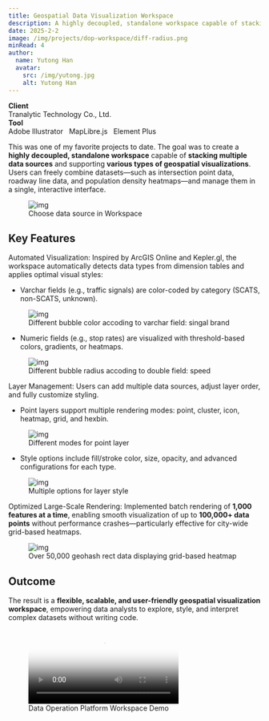 ```yaml
---
title: Geospatial Data Visualization Workspace
description: A highly decoupled, standalone workspace capable of stacking multiple data sources and supporting various types of geospatial visualizations
date: 2025-2-2
image: /img/projects/dop-workspace/diff-radius.png
minRead: 4
author:
  name: Yutong Han
  avatar:
    src: /img/yutong.jpg
    alt: Yutong Han
---
```


<div class="grid grid-cols-2 gap-4 mb-8">
  <div class="bg-blue-50 rounded-lg p-4">
    <strong>Client</strong><br>
    Tranalytic Technology Co., Ltd.
  </div>
  <div class="bg-blue-50 rounded-lg p-4">
    <strong>Tool</strong><br>
    Adobe Illustrator  &nbsp;  MapLibre.js  &nbsp;  Element Plus
  </div>
</div>

This was one of my favorite projects to date. The goal was to create a **highly decoupled, standalone workspace** capable of **stacking multiple data sources** and supporting **various types of geospatial visualizations**. Users can freely combine datasets—such as intersection point data, roadway line data, and population density heatmaps—and manage them in a single, interactive interface.

<figure class="blog-img-container">
  <img src="/img/projects/dop/1.png" class="blog-img" alt="img" loading="lazy" />
  <figcaption class="blog-img-caption">Choose data source in Workspace</figcaption>
</figure>

## Key Features

Automated Visualization: Inspired by ArcGIS Online and Kepler.gl, the workspace automatically detects data types from dimension tables and applies optimal visual styles:

- Varchar fields (e.g., traffic signals) are color-coded by category (SCATS, non-SCATS, unknown).

<figure class="blog-img-container">
  <img src="/img/projects/dop/2.png" class="blog-img" alt="img" loading="lazy" />
  <figcaption class="blog-img-caption">Different bubble color accoding to varchar field: singal brand</figcaption>
</figure>

- Numeric fields (e.g., stop rates) are visualized with threshold-based colors, gradients, or heatmaps.

<figure class="blog-img-container">
  <img src="/img/projects/dop/3.png" class="blog-img" alt="img" loading="lazy" />
  <figcaption class="blog-img-caption">Different bubble radius accoding to double field: speed</figcaption>
</figure>

Layer Management: Users can add multiple data sources, adjust layer order, and fully customize styling.

- Point layers support multiple rendering modes: point, cluster, icon, heatmap, grid, and hexbin.

<figure class="blog-img-container">
  <img src="/img/projects/dop/4.png" class="blog-img" alt="img" loading="lazy" />
  <figcaption class="blog-img-caption">Different modes for point layer</figcaption>
</figure>

- Style options include fill/stroke color, size, opacity, and advanced configurations for each type.

<figure class="blog-img-container">
  <img src="/img/projects/dop/5.png" class="blog-img-small" alt="img" loading="lazy" />
  <figcaption class="blog-img-caption">Multiple options for layer style</figcaption>
</figure>

Optimized Large-Scale Rendering: Implemented batch rendering of **1,000 features at a time**, enabling smooth visualization of up to **100,000+ data points** without performance crashes—particularly effective for city-wide grid-based heatmaps.

<figure class="blog-img-container">
  <img src="/img/projects/dop/6.png" class="blog-img" alt="img" loading="lazy" />
  <figcaption class="blog-img-caption">Over 50,000 geohash rect data displaying grid-based heatmap</figcaption>
</figure>

## Outcome

The result is a **flexible, scalable, and user-friendly geospatial visualization workspace**, empowering data analysts to explore, style, and interpret complex datasets without writing code.

<figure class="blog-video-container">
  <video 
    src="/img/projects/dop/workspace.mp4" 
    controls 
    class="blog-video"
    preload="metadata"
    poster="/img/projects/dop/6.png"
  >
    <p>Your browser doesn't support HTML5 video. Here is a <a href="/img/projects/dop/workspace.mp4">link to the video</a> instead.</p>
  </video>
  <figcaption class="blog-img-caption">Data Operation Platform Workspace Demo</figcaption>
</figure>
